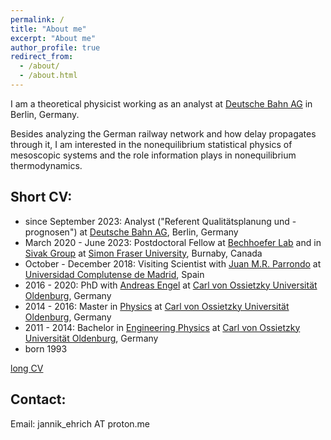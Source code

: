 ```yaml
---
permalink: /
title: "About me"
excerpt: "About me"
author_profile: true
redirect_from: 
  - /about/
  - /about.html
---
```

I am a theoretical physicist working as an analyst at [Deutsche Bahn AG](https://www.deutschebahn.com/de) in Berlin, Germany.

Besides analyzing the German railway network and how delay propagates through it, I am interested in the nonequilibrium statistical physics of mesoscopic systems and the role information plays in nonequilibrium thermodynamics.

## Short CV:
* since September 2023: Analyst ("Referent Qualitätsplanung und -prognosen") at [Deutsche Bahn AG](https://www.deutschebahn.com/de), Berlin, Germany
* March 2020 - June 2023: Postdoctoral Fellow at [Bechhoefer Lab](http://www.sfu.ca/chaos/) and in [Sivak Group](https://www.sfu.ca/physics/sivakgroup.html) at [Simon Fraser University](https://www.sfu.ca), Burnaby, Canada
* October - December 2018: Visiting Scientist with [Juan M.R. Parrondo](https://parrondo.wixsite.com/home) at [Universidad Complutense de Madrid](https://www.ucm.es), Spain
* 2016 - 2020: PhD with [Andreas Engel](https://uol.de/statphys) at [Carl von Ossietzky Universität Oldenburg](https://uol.de), Germany
* 2014 - 2016: Master in [Physics](https://uol.de/physik) at [Carl von Ossietzky Universität Oldenburg](https://uol.de), Germany
* 2011 - 2014: Bachelor in [Engineering Physics](https://uol.de/ep) at [Carl von Ossietzky Universität Oldenburg](https://uol.de), Germany
* born 1993

[long CV](https://jannikehrich.github.io/files/CV_Jannik_Ehrich.pdf)

## Contact:
<!---
Department of Physics\
Simon Fraser University\
Burnaby, B.C., V5A 1S6\
Canada 
-->
Email: jannik_ehrich AT proton.me
